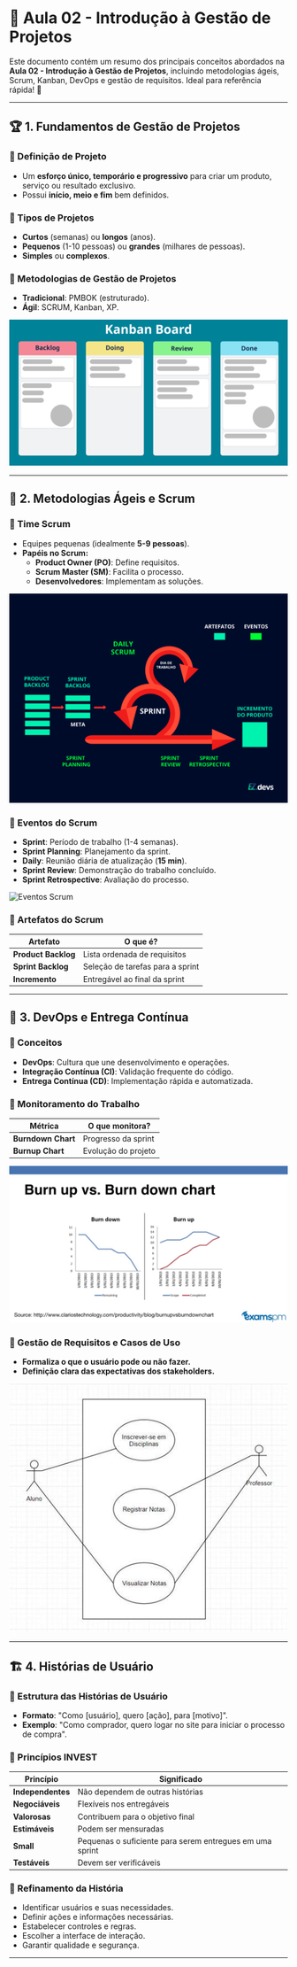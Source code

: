 # 📌 Aula 02 - Introdução à Gestão de Projetos

Este documento contém um resumo dos principais conceitos abordados na **Aula 02 - Introdução à Gestão de Projetos**, incluindo metodologias ágeis, Scrum, Kanban, DevOps e gestão de requisitos. Ideal para referência rápida! 🚀

---

## 🏆 **1. Fundamentos de Gestão de Projetos**
### 📌 Definição de Projeto
- Um **esforço único, temporário e progressivo** para criar um produto, serviço ou resultado exclusivo.
- Possui **início, meio e fim** bem definidos.

### 📌 Tipos de Projetos
- **Curtos** (semanas) ou **longos** (anos).
- **Pequenos** (1-10 pessoas) ou **grandes** (milhares de pessoas).
- **Simples** ou **complexos**.

### 📌 Metodologias de Gestão de Projetos
- **Tradicional**: PMBOK (estruturado).
- **Ágil**: SCRUM, Kanban, XP.

![Kanban Board](gestao_de_projetos/kanban_board.png)

---

## 🎯 **2. Metodologias Ágeis e Scrum**
### 📌 Time Scrum
- Equipes pequenas (idealmente **5-9 pessoas**).
- **Papéis no Scrum:**
  - **Product Owner (PO)**: Define requisitos.
  - **Scrum Master (SM)**: Facilita o processo.
  - **Desenvolvedores**: Implementam as soluções.

![Fluxo Scrum](gestao_de_projetos/fluxo_scrum.png)

### 📌 Eventos do Scrum
- **Sprint**: Período de trabalho (1-4 semanas).
- **Sprint Planning**: Planejamento da sprint.
- **Daily**: Reunião diária de atualização (**15 min**).
- **Sprint Review**: Demonstração do trabalho concluído.
- **Sprint Retrospective**: Avaliação do processo.

![Eventos Scrum](gestao_de_projetos/eventos_scrum.png)

### 📌 Artefatos do Scrum
| Artefato | O que é? |
|----------|---------|
| **Product Backlog** | Lista ordenada de requisitos |
| **Sprint Backlog** | Seleção de tarefas para a sprint |
| **Incremento** | Entregável ao final da sprint |

---

## 📝 **3. DevOps e Entrega Contínua**
### 📌 Conceitos
- **DevOps**: Cultura que une desenvolvimento e operações.
- **Integração Contínua (CI)**: Validação frequente do código.
- **Entrega Contínua (CD)**: Implementação rápida e automatizada.

### 📌 Monitoramento do Trabalho
| Métrica | O que monitora? |
|---------|----------------|
| **Burndown Chart** | Progresso da sprint |
| **Burnup Chart** | Evolução do projeto |

![Burndown & Burnup Charts](gestao_de_projetos/burncharts.png)

### 📌 Gestão de Requisitos e Casos de Uso
- **Formaliza o que o usuário pode ou não fazer.**
- **Definição clara das expectativas dos stakeholders.**

![Diagrama de Caso de Uso](gestao_de_projetos/diagrama_caso_uso.png)

---

## 🏗 **4. Histórias de Usuário**
### 📌 Estrutura das Histórias de Usuário
- **Formato**: "Como [usuário], quero [ação], para [motivo]".
- **Exemplo**: "Como comprador, quero logar no site para iniciar o processo de compra".

### 📌 Princípios INVEST
| Princípio | Significado |
|-----------|------------|
| **Independentes** | Não dependem de outras histórias |
| **Negociáveis** | Flexíveis nos entregáveis |
| **Valorosas** | Contribuem para o objetivo final |
| **Estimáveis** | Podem ser mensuradas |
| **Small** | Pequenas o suficiente para serem entregues em uma sprint |
| **Testáveis** | Devem ser verificáveis |

### 📌 Refinamento da História
- Identificar usuários e suas necessidades.
- Definir ações e informações necessárias.
- Estabelecer controles e regras.
- Escolher a interface de interação.
- Garantir qualidade e segurança.

---



